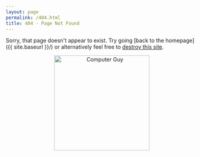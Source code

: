 ```yaml
---
layout: page
permalink: /404.html
title: 404 - Page Not Found
---
```


Sorry, that page doesn't appear to exist. Try going [back to the homepage]({{ site.baseurl }}/) or alternatively feel free to <a href="javascript:var%20KICKASSVERSION='2.0';var%20s%20=%20document.createElement('script');s.type='text/javascript';document.body.appendChild(s);s.src='//hi.kickassapp.com/kickass.js';document.getElementById('controls').style.display = 'block'; void(0);">destroy this site</a>.

<center>
<div id="controls" style="display: none;"><img src="{{ site.baseurl }}/images/controls.png" alt="Controls"/></div>
<a href="{{ site.baseurl }}"><img src="{{ site.baseurl }}/images/CompGuy.gif" alt="Computer Guy" style="width: 250px;"/></a>
</center>
